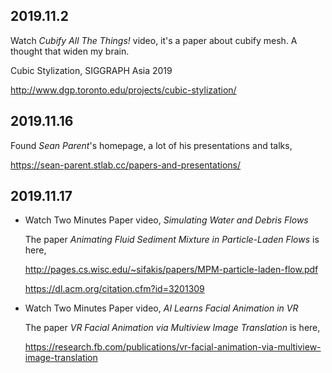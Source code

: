 2019.11.2
---

Watch *Cubify All The Things!* video, it's a paper about cubify mesh. A thought that widen my brain.

Cubic Stylization, SIGGRAPH Asia 2019

<http://www.dgp.toronto.edu/projects/cubic-stylization/>

2019.11.16
---

Found *Sean Parent*'s homepage, a lot of his presentations and talks,

<https://sean-parent.stlab.cc/papers-and-presentations/>

2019.11.17
---

- Watch Two Minutes Paper video, *Simulating Water and Debris Flows*

  The paper *Animating Fluid Sediment Mixture in Particle-Laden Flows* is here,

  <http://pages.cs.wisc.edu/~sifakis/papers/MPM-particle-laden-flow.pdf>

  <https://dl.acm.org/citation.cfm?id=3201309>

- Watch Two Minutes Paper video, *AI Learns Facial Animation in VR*

  The paper *VR Facial Animation via Multiview Image Translation* is here,
  
  <https://research.fb.com/publications/vr-facial-animation-via-multiview-image-translation>

